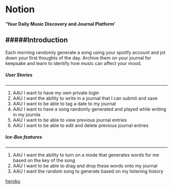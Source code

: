 # Notion 

#### 'Your Daily Music Discovery and Journal Platform' 

#####Introduction 
----
Each morning randomly generate a song using your spotify account and jot down your first thoughts of the day. Archive them on your journal for keepsake and learn to identify how music can affect your mood. 

##### User Stories
___
1. AAU I want to have my own private login 
2. AAU I want the ability to write in a journal that I can submit and save 
3. AAU I want to be able to tag a date to my journal 
4. AAU I want to have a song randomly generated and played while writing in my journla 
5. AAU I want to be able to view previous journal entries
6. AAU I want to be able to edit and delete previous journal entries 


##### Ice-Box features 
___
1. AAU I want the ability to turn on a mode that generates words for me based on the key of the song 
2. AAU I want to be able to drag and drop these words onto my journal 
3. AAU I want the random song to generate based on my listening history

[heroku](https://notion-sei.herokuapp.com/)
